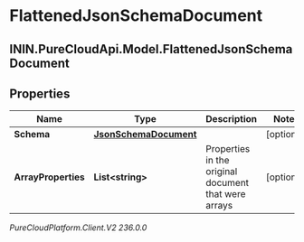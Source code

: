# FlattenedJsonSchemaDocument

## ININ.PureCloudApi.Model.FlattenedJsonSchemaDocument

## Properties

|Name | Type | Description | Notes|
|------------ | ------------- | ------------- | -------------|
| **Schema** | [**JsonSchemaDocument**](JsonSchemaDocument) |  | [optional] |
| **ArrayProperties** | **List&lt;string&gt;** | Properties in the original document that were arrays | [optional] |



_PureCloudPlatform.Client.V2 236.0.0_
